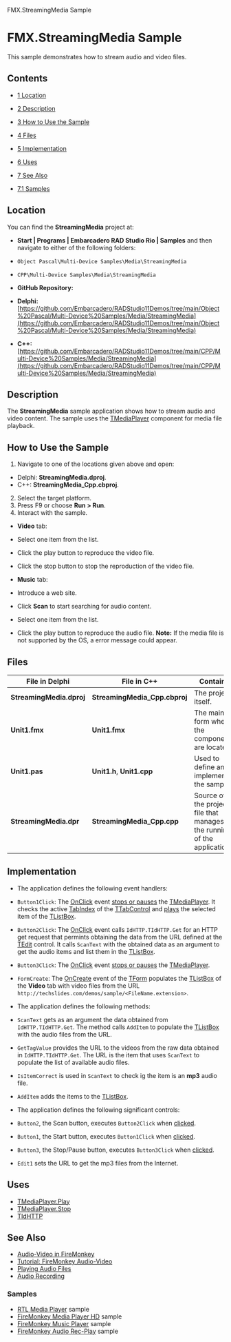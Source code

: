 FMX.StreamingMedia Sample[]()
# FMX.StreamingMedia Sample 


This sample demonstrates how to stream audio and video files. 
## Contents



* [1 Location](#Location)
* [2 Description](#Description)
* [3 How to Use the Sample](#How_to_Use_the_Sample)
* [4 Files](#Files)
* [5 Implementation](#Implementation)
* [6 Uses](#Uses)
* [7 See Also](#See_Also)

* [7.1 Samples](#Samples)


## Location 

You can find the **StreamingMedia** project at:
* **Start | Programs | Embarcadero RAD Studio Rio | Samples** and then navigate to either of the following folders:

* `Object Pascal\Multi-Device Samples\Media\StreamingMedia`
* `CPP\Multi-Device Samples\Media\StreamingMedia`

* **GitHub Repository:**

* **Delphi:**[https://github.com/Embarcadero/RADStudio11Demos/tree/main/Object%20Pascal/Multi-Device%20Samples/Media/StreamingMedia](https://github.com/Embarcadero/RADStudio11Demos/tree/main/Object%20Pascal/Multi-Device%20Samples/Media/StreamingMedia)
* **C++:**[https://github.com/Embarcadero/RADStudio11Demos/tree/main/CPP/Multi-Device%20Samples/Media/StreamingMedia](https://github.com/Embarcadero/RADStudio11Demos/tree/main/CPP/Multi-Device%20Samples/Media/StreamingMedia)

## Description 

The **StreamingMedia** sample application shows how to stream audio and video content. The sample uses the [TMediaPlayer](http://docwiki.embarcadero.com/Libraries/en/FMX.Media.TMediaPlayer) component for media file playback. 
## How to Use the Sample 


1.  Navigate to one of the locations given above and open:

*  Delphi: **StreamingMedia.dproj**.
*  C++: **StreamingMedia_Cpp.cbproj**.

2.  Select the target platform.
3.  Press F9 or choose **Run > Run**.
4.  Interact with the sample.

* **Video** tab:

*  Select one item from the list.
*  Click the play button to reproduce the video file.
*  Click the stop button to stop the reproduction of the video file.

* **Music** tab:

*  Introduce a web site.
*  Click **Scan** to start searching for audio content.
*  Select one item from the list.
*  Click the play button to reproduce the audio file.
**Note:** If the media file is not supported by the OS, a error message could appear.

## Files 



| **File in Delphi**       | **File in C++**               | **Contains**                                                            |
| ------------------------ | ----------------------------- | ----------------------------------------------------------------------- |
| **StreamingMedia.dproj** | **StreamingMedia_Cpp.cbproj** | The project itself.                                                     |
| **Unit1.fmx**            | **Unit1.fmx**                 | The main form where the components are located.                         |
| **Unit1.pas**            | **Unit1.h**, **Unit1.cpp**    | Used to define and implement the sample.                                |
| **StreamingMedia.dpr**   | **StreamingMedia_Cpp.cpp**    | Source of the project file that manages the running of the application. |


## Implementation 


*  The application defines the following event handlers:

* `Button1Click`: The [OnClick](http://docwiki.embarcadero.com/Libraries/en/FMX.Controls.TControl.OnClick) event [stops or pauses](http://docwiki.embarcadero.com/Libraries/en/FMX.Media.TMediaPlayer.Stop) the [TMediaPlayer](http://docwiki.embarcadero.com/Libraries/en/FMX.Media.TMediaPlayer). It checks the active [TabIndex](http://docwiki.embarcadero.com/Libraries/en/FMX.TabControl.TTabControl.TabIndex) of the [TTabControl](http://docwiki.embarcadero.com/Libraries/en/FMX.TabControl.TTabControl) and [plays](http://docwiki.embarcadero.com/Libraries/en/FMX.Media.TMediaPlayer.Play) the selected item of the [TListBox](http://docwiki.embarcadero.com/Libraries/en/FMX.ListBox.TListBox).
* `Button2Click`: The [OnClick](http://docwiki.embarcadero.com/Libraries/en/FMX.Controls.TControl.OnClick) event calls `IdHTTP.TIdHTTP.Get` for an HTTP get request that permints obtaining the data from the URL defined at the [TEdit](http://docwiki.embarcadero.com/Libraries/en/FMX.Edit.TEdit) control. It calls `ScanText` with the obtained data as an argument to get the audio items and list them in the [TListBox](http://docwiki.embarcadero.com/Libraries/en/FMX.ListBox.TListBox).
* `Button3Click`: The [OnClick](http://docwiki.embarcadero.com/Libraries/en/FMX.Controls.TControl.OnClick) event [stops or pauses](http://docwiki.embarcadero.com/Libraries/en/FMX.Media.TMediaPlayer.Stop) the [TMediaPlayer](http://docwiki.embarcadero.com/Libraries/en/FMX.Media.TMediaPlayer).
* `FormCreate`: The [OnCreate](http://docwiki.embarcadero.com/Libraries/en/FMX.Forms.TCommonCustomForm.OnCreate) event of the [TForm](http://docwiki.embarcadero.com/Libraries/en/FMX.Forms.TForm) populates the [TListBox](http://docwiki.embarcadero.com/Libraries/en/FMX.ListBox.TListBox) of the **Video** tab with video files from the URL `http://techslides.com/demos/sample/<FileName.extension>`.

*  The application defines the following methods:

* `ScanText` gets as an argument the data obtained from `IdHTTP.TIdHTTP.Get`. The method calls `AddItem` to populate the [TListBox](http://docwiki.embarcadero.com/Libraries/en/FMX.ListBox.TListBox) with the audio files from the URL.
* `GetTagValue` provides the URL to the videos from the raw data obtained in `IdHTTP.TIdHTTP.Get`. The URL is the item that uses `ScanText` to populate the list of available audio files.
* `IsItemCorrect` is used in `ScanText` to check ig the item is an **mp3** audio file.
* `AddItem` adds the items to the [TListBox](http://docwiki.embarcadero.com/Libraries/en/FMX.ListBox.TListBox).

*  The application defines the following significant controls:

* `Button2`, the Scan button, executes `Button2Click` when [clicked](http://docwiki.embarcadero.com/Libraries/en/FMX.Controls.TControl.OnClick).
* `Button1`, the Start button, executes `Button1Click` when [clicked](http://docwiki.embarcadero.com/Libraries/en/FMX.Controls.TControl.OnClick).
* `Button3`, the Stop/Pause button, executes `Button3Click` when [clicked](http://docwiki.embarcadero.com/Libraries/en/FMX.Controls.TControl.OnClick).
* `Edit1` sets the URL to get the mp3 files from the Internet.

## Uses 


* [TMediaPlayer.Play](http://docwiki.embarcadero.com/Libraries/en/FMX.Media.TMediaPlayer.Play)
* [TMediaPlayer.Stop](http://docwiki.embarcadero.com/Libraries/en/FMX.Media.TMediaPlayer.Stop)
* [TIdHTTP](http://docwiki.embarcadero.com/Libraries/en/IdHTTP.TIdHTTP)

## See Also 


* [Audio-Video in FireMonkey](http://docwiki.embarcadero.com/RADStudio/en/Audio-Video_in_FireMonkey)
* [Tutorial: FireMonkey Audio-Video](http://docwiki.embarcadero.com/RADStudio/en/Tutorial:_FireMonkey_Audio-Video)
* [Playing Audio Files](http://docwiki.embarcadero.com/RADStudio/en/Playing_Audio_Files)
* [Audio Recording](http://docwiki.embarcadero.com/RADStudio/en/Audio_Recording)

### Samples 


* [RTL Media Player](http://docwiki.embarcadero.com/CodeExamples/en/RTL.MediaPlayer_Sample) sample
* [FireMonkey Media Player HD](http://docwiki.embarcadero.com/CodeExamples/en/FMX.MediaPlayerHD_Sample) sample
* [FireMonkey Music Player](http://docwiki.embarcadero.com/CodeExamples/en/FMX.MusicPlayer_Sample) sample
* [FireMonkey Audio Rec-Play](http://docwiki.embarcadero.com/CodeExamples/en/FMX.AudioRecPlay_Sample) sample





